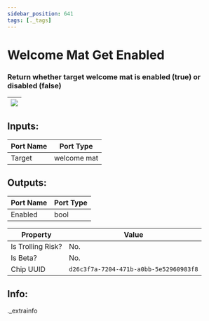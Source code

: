 ```yaml
---
sidebar_position: 641
tags: [._tags]
---
```


# Welcome Mat Get Enabled


### Return whether target welcome mat is enabled (true) or disabled (false)

| ![](https://images-ext-2.discordapp.net/external/MPmIaQzlEPmgGWlgi-WxBBXt0Bjv_zWPkg1y1f_sy3s/https/www.recroomcircuits.com/image/circuit/absolute-value?width=206&height=108) |
|-----|

## Inputs:
| Port Name | Port Type |
|-----------|-----------|
| Target | welcome mat |

## Outputs:
| Port Name | Port Type |
|-----------|-----------|
| Enabled | bool | 

| Property  | Value |
|-------------------|-----------|
| Is Trolling Risk? | No. |
| Is Beta? | No. |
| Chip UUID | `d26c3f7a-7204-471b-a0bb-5e52960983f8` |

## Info:
._extrainfo
